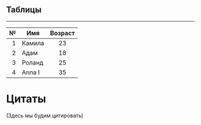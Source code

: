 ## Таблицы
---
|№|Имя|Возраст|
|-:|---|:-------:|
|1|Камила|23|
|2|Адам|18|
|3|Роланд|25|
|4|Anna I|35|

# Цитаты
(Здесь мы будим цитировать)